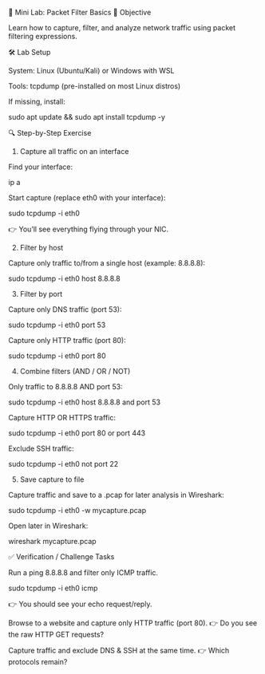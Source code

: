 🧪 Mini Lab: Packet Filter Basics
🎯 Objective

Learn how to capture, filter, and analyze network traffic using packet filtering expressions.

🛠️ Lab Setup

System: Linux (Ubuntu/Kali) or Windows with WSL

Tools: tcpdump (pre-installed on most Linux distros)

If missing, install:

sudo apt update && sudo apt install tcpdump -y

🔍 Step-by-Step Exercise
1. Capture all traffic on an interface

Find your interface:

ip a


Start capture (replace eth0 with your interface):

sudo tcpdump -i eth0


👉 You’ll see everything flying through your NIC.

2. Filter by host

Capture only traffic to/from a single host (example: 8.8.8.8):

sudo tcpdump -i eth0 host 8.8.8.8

3. Filter by port

Capture only DNS traffic (port 53):

sudo tcpdump -i eth0 port 53


Capture only HTTP traffic (port 80):

sudo tcpdump -i eth0 port 80

4. Combine filters (AND / OR / NOT)

Only traffic to 8.8.8.8 AND port 53:

sudo tcpdump -i eth0 host 8.8.8.8 and port 53


Capture HTTP OR HTTPS traffic:

sudo tcpdump -i eth0 port 80 or port 443


Exclude SSH traffic:

sudo tcpdump -i eth0 not port 22

5. Save capture to file

Capture traffic and save to a .pcap for later analysis in Wireshark:

sudo tcpdump -i eth0 -w mycapture.pcap


Open later in Wireshark:

wireshark mycapture.pcap

✅ Verification / Challenge Tasks

Run a ping 8.8.8.8 and filter only ICMP traffic.

sudo tcpdump -i eth0 icmp


👉 You should see your echo request/reply.

Browse to a website and capture only HTTP traffic (port 80).
👉 Do you see the raw HTTP GET requests?

Capture traffic and exclude DNS & SSH at the same time.
👉 Which protocols remain?
